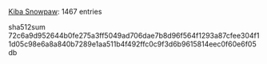[Kiba Snowpaw](https://github.com/kibasnowpaw): 1467 entries

sha512sum 72c6a9d952644b0fe275a3ff5049ad706dae7b8d96f564f1293a87cfee304f11d05c98e6a8a840b7289e1aa511b4f492ffc0c9f3d6b9615814eec0f60e6f05db
